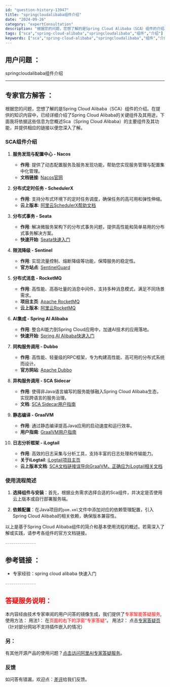 ```yaml
---
id: "question-history-13947"
title: "springcloudalibaba组件介绍"
date: "2024-09-26"
category: "expertConsultation"
description: "根据您的问题，您想了解的是Spring Cloud Alibaba（SCA）组件的介绍。在提供的知识内容中，已经详细介绍了Spring Cloud Alibaba的关键组件及其用途，下面我将依据这些信息为您概述Sca（Spring Cloud Alibaba）的主要组件及其功能，并提供相应的链接以便"
tags: ["sca","spring-cloud-alibaba","springcloudalibaba","组件","介绍"]
keywords: ["sca","spring-cloud-alibaba","springcloudalibaba","组件","介绍"]
---
```


## 用户问题 ： 
 springcloudalibaba组件介绍  

---------------
## 专家官方解答 ：

根据您的问题，您想了解的是Spring Cloud Alibaba（SCA）组件的介绍。在提供的知识内容中，已经详细介绍了Spring Cloud Alibaba的关键组件及其用途，下面我将依据这些信息为您概述Sca（Spring Cloud Alibaba）的主要组件及其功能，并提供相应的链接以便您深入了解。

### SCA组件介绍

1. **服务发现与配置中心 - Nacos**
   - **作用**: 提供了动态配置服务及服务发现功能，帮助您实现服务管理与配置集中化管理。
   - **文档链接**: [Nacos官网](https://nacos.io/)
   
2. **分布式定时任务 - SchedulerX**
   - **作用**: 支持分布式环境下的定时任务调度，确保任务的高可用和弹性伸缩。
   - **云上版本**: [阿里云SchedulerX帮助文档](https://help.aliyun.com/zh/schedulerx/)
   
3. **分布式事务 - Seata**
   - **作用**: 解决微服务架构下的分布式事务问题，提供高性能和简单易用的分布式事务解决方案。
   - **快速开始**: [Seata快速入门](https://sca.aliyun.com/docs/2023/user-guide/seata/quick-start/)
   
4. **限流降级 - Sentinel**
   - **作用**: 实现流量控制、熔断降级等功能，保障服务的稳定性。
   - **官方站点**: [SentinelGuard](https://sentinelguard.io/zh-cn/)
   
5. **分布式消息 - RocketMQ**
   - **作用**: 高性能、高吞吐量的消息中间件，支持多种消息模式，满足不同场景需求。
   - **项目主页**: [Apache RocketMQ](https://rocketmq.apache.org/zh/)
   - **云上版本**: [阿里云RocketMQ](https://www.aliyun.com/product/rocketmq)
   
6. **AI集成 - Spring AI Alibaba**
   - **作用**: 整合AI能力到Spring Cloud应用中，加速AI技术的应用落地。
   - **快速开始**: [Spring AI Alibaba快速入门](https://sca.aliyun.com/docs/2023/user-guide/ai/quick-start/?spm=5176.29160081.0.0.74801d28DZCyX9)
   
7. **同构服务调用 - Dubbo**
   - **作用**: 高性能、轻量级的RPC框架，专为构建高性能、高可用的分布式系统而设计。
   - **官方网站**: [Apache Dubbo](https://cn.dubbo.apache.org/zh-cn/overview/home/)
   
8. **异构服务调用 - SCA Sidecar**
   - **作用**: 使得非Java语言编写的服务能够融入Spring Cloud Alibaba生态，实现跨语言的服务治理。
   - **文档**: [SCA Sidecar用户指南](https://sca.aliyun.com/docs/2023/user-guide/sidecar/overview/)
   
9. **静态编译 - GraalVM**
   - **作用**: 通过静态编译提高Java应用的启动速度和运行效率。
   - **用户指南**: [GraalVM用户指南](https://sca.aliyun.com/docs/2023/user-guide/graalvm/overview/)
   
10. **日志分析框架 - iLogtail**
    - **作用**: 高效的日志采集与分析工具，支持丰富的日志处理和传输能力。
    - **关于iLogtail**: [iLogtail项目主页](http://www.observability.cn/project/ilogtail/about/)
    - **云上版本文档**: [SCA文档链接误导向GraalVM，正确应为iLogtail相关文档](http://www.observability.cn/project/ilogtail/about/)

### 使用流程简述

1. **选择组件与安装**：首先，根据业务需求选择合适的Sca组件，并决定是否使用云上版本或自行部署服务端。
   
2. **依赖配置**：在Java项目的`pom.xml`文件中添加对应的依赖管理配置，引入Spring Cloud Alibaba的相关依赖，确保版本兼容性。

以上是基于Spring Cloud Alibaba组件的简介和基本使用流程的概述。若需深入了解或实践，请参考各组件的官方文档链接。


<font color="#949494">---------------</font> 


## 参考链接 ：

* 专家经验：spring cloud alibaba 快速入门 


 <font color="#949494">---------------</font> 
 


## <font color="#FF0000">答疑服务说明：</font> 

本内容经由技术专家审阅的用户问答的镜像生成，我们提供了<font color="#FF0000">专家智能答疑服务</font>,使用方法：
用法1： 在<font color="#FF0000">页面的右下的浮窗”专家答疑“</font>。
用法2： 点击[专家答疑页](https://answer.opensource.alibaba.com/docs/intro)（针对部分网站不支持插件嵌入的情况）
### 另：


有其他开源产品的使用问题？[点击访问阿里AI专家答疑服务](https://answer.opensource.alibaba.com/docs/intro)。
### 反馈
如问答有错漏，欢迎点：[差评](https://ai.nacos.io/user/feedbackByEnhancerGradePOJOID?enhancerGradePOJOId=17050)给我们反馈。
